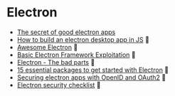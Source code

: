 # Electron

- [The secret of good electron apps](https://jlongster.com/secret-of-good-electron-apps)
- [How to build an electron desktop app in JS](https://www.freecodecamp.org/news/how-to-build-an-electron-desktop-app-in-javascript-multithreading-sqlite-native-modules-and-1679d5ec0ac/) 🔶
- [Awesome Electron](https://github.com/sindresorhus/awesome-electron) 🔶
- [Basic Electron Framework Exploitation](https://www.contextis.com/en/blog/basic-electron-framework-exploitation) 🔶
- [Electron - The bad parts](https://hackernoon.com/electron-the-bad-parts-2b710c491547) 🔶
- [15 essential packages to get started with Electron](https://nodesource.com/blog/fifteen-essential-packages-to-get-started-with-electron/) 🔶
- [Securing electron apps with OpenID and OAuth2](https://auth0.com/blog/securing-electron-applications-with-openid-connect-and-oauth-2/) 🔶
- [Electron security checklist](https://www.blackhat.com/docs/us-17/thursday/us-17-Carettoni-Electronegativity-A-Study-Of-Electron-Security-wp.pdf) 🔶